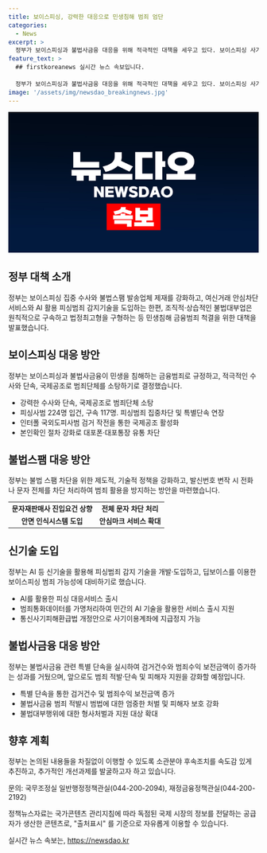 ```yaml
---
title: 보이스피싱, 강력한 대응으로 민생침해 범죄 엄단
categories:
  - News
excerpt: >
  정부가 보이스피싱과 불법사금융 대응을 위해 적극적인 대책을 세우고 있다. 보이스피싱 사기범이 입건되는 등 수사와 단속을 강화하고, 피싱뿐 아니라 투자리딩방 등 신종수법까지 수사 범위를 확대한다. 또한 불법스팸 차단 및 대부중개사이트 감독을 강화하고, 인공지능 기술을 도입하여 피싱범죄를 감지하는 등의 대책을 추진하고 있다. 불법사금융에 대해서도 경찰, 국세청 등이 특별단속을 실시하고, 피해자 보호와 범죄단체 조직죄 등에 대한 강력한 처벌을 시행하고 있다. 정부는 차질없는 대응을 위해 소속 분야에서의 조치를 신속하게 추진할 예정이다.
feature_text: >
  ## firstkoreanews 실시간 뉴스 속보입니다.

  정부가 보이스피싱과 불법사금융 대응을 위해 적극적인 대책을 세우고 있다. 보이스피싱 사기범이 입건되는 등 수사와 단속을 강화하고, 피싱뿐 아니라 투자리딩방 등 신종수법까지 수사 범위를 확대한다. 또한 불법스팸 차단 및 대부중개사이트 감독을 강화하고, 인공지능 기술을 도입하여 피싱범죄를 감지하는 등의 대책을 추진하고 있다. 불법사금융에 대해서도 경찰, 국세청 등이 특별단속을 실시하고, 피해자 보호와 범죄단체 조직죄 등에 대한 강력한 처벌을 시행하고 있다. 정부는 차질없는 대응을 위해 소속 분야에서의 조치를 신속하게 추진할 예정이다.
image: '/assets/img/newsdao_breakingnews.jpg'
---
```


<p><img src="/assets/img/newsdao_breakingnews.jpg" alt="firstkoreanews 속보" /></p>

<h2 data-ke-size="size26">정부 대책 소개</h2>

<p data-ke-size="size16">정부는 보이스피싱 집중 수사와 불법스팸 발송업체 제재를 강화하고, 여신거래 안심차단 서비스와 AI 활용 피싱범죄 감지기술을 도입하는 한편, 조직적·상습적인 불법대부업은 원칙적으로 구속하고 법정최고형을 구형하는 등 민생침해 금융범죄 척결을 위한 대책을 발표했습니다.</p>

<h2 data-ke-size="size26">보이스피싱 대응 방안</h2>

<p data-ke-size="size16">정부는 보이스피싱과 불법사금융이 민생을 침해하는 금융범죄로 규정하고, 적극적인 수사와 단속, 국제공조로 범죄단체를 소탕하기로 결정했습니다.</p>

<ul>
<li>강력한 수사와 단속, 국제공조로 범죄단체 소탕</li>
<li>피싱사범 224명 입건, 구속 117명. 피싱범죄 집중차단 및 특별단속 연장</li>
<li>인터폴 국외도피사범 검거 작전을 통한 국제공조 활성화</li>
<li>본인확인 절차 강화로 대포폰·대포통장 유통 차단</li>
</ul>

<h2 data-ke-size="size26">불법스팸 대응 방안</h2>

<p data-ke-size="size16">정부는 불법 스팸 차단을 위한 제도적, 기술적 정책을 강화하고, 발신번호 변작 시 전화나 문자 전체를 차단 처리하여 범죄 활용을 방지하는 방안을 마련했습니다.</p>

<table>
<tr>
<td style="text-align: center; height: 17px;"><b>문자재판매사 진입요건 상향</b></td>
<td style="text-align: center; height: 17px;"><b>전체 문자 차단 처리</b></td>
</tr>
<tr>
<td style="text-align: center; height: 17px;"><b>안면 인식시스템 도입</b></td>
<td style="text-align: center; height: 17px;"><b>안심마크 서비스 확대</b></td>
</tr>
</table>

<h2 data-ke-size="size26">신기술 도입</h2>

<p data-ke-size="size16">정부는 AI 등 신기술을 활용해 피싱범죄 감지 기술을 개발·도입하고, 딥보이스를 이용한 보이스피싱 범죄 가능성에 대비하기로 했습니다.</p>

<ul>
<li>AI를 활용한 피싱 대응서비스 출시</li>
<li>범죄통화데이터를 가명처리하여 민간의 AI 기술을 활용한 서비스 출시 지원</li>
<li>통신사기피해환급법 개정안으로 사기이용계좌에 지급정지 가능</li>
</ul>

<h2 data-ke-size="size26">불법사금융 대응 방안</h2>

<p data-ke-size="size16">정부는 불법사금융 관련 특별 단속을 실시하여 검거건수와 범죄수익 보전금액이 증가하는 성과를 거뒀으며, 앞으로도 범죄 적발·단속 및 피해자 지원을 강화할 예정입니다.</p>

<ul>
<li>특별 단속을 통한 검거건수 및 범죄수익 보전금액 증가</li>
<li>불법사금융 범죄 적발시 범법에 대한 엄중한 처벌 및 피해자 보호 강화</li>
<li>불법대부행위에 대한 형사처벌과 지원 대상 확대</li>
</ul>

<h2 data-ke-size="size26">향후 계획</h2>

<p data-ke-size="size16">정부는 논의된 내용들을 차질없이 이행할 수 있도록 소관분야 후속조치를 속도감 있게 추진하고, 추가적인 개선과제를 발굴하고자 하고 있습니다.</p>

<p data-ke-size="size16">문의: 국무조정실 일반행정정책관실(044-200-2094), 재정금융정책관실(044-200-2192)</p>

<p data-ke-size="size16">정책뉴스자료는 국가콘텐츠 관리지침에 따라 독점된 국제 시장의 정보를 전달하는 공급자가 생산한 콘텐츠로, "출처표시" 를 기준으로 자유롭게 이용할 수 있습니다.</p>

<p data-ke-size="size16"></p>
실시간 뉴스 속보는, <a href="https://newsdao.kr" rel="dofollow">https://newsdao.kr</a>



